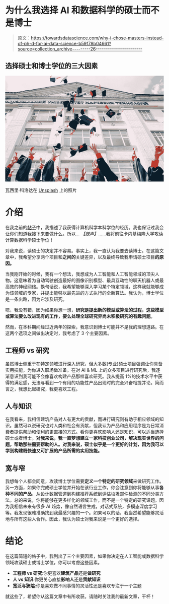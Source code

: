 # 为什么我选择 AI 和数据科学的硕士而不是博士

> 原文：<https://towardsdatascience.com/why-i-chose-masters-instead-of-ph-d-for-ai-data-science-b59f78b04661?source=collection_archive---------26----------------------->

## 选择硕士和博士学位的三大因素

![](img/8c3388728e3a0cbc647cd8d54c95e04d.png)

瓦西里·科洛达在 [Unsplash](https://unsplash.com?utm_source=medium&utm_medium=referral) 上的照片

# 介绍

在我之前的[帖子](https://itsuncheng.medium.com/my-cs-college-degree-in-5-minutes-8af3a4422e28)中，我描述了我获得计算机科学本科学位的经历。我也保证过我会让你们知道我接下来要做什么。所以… *【鼓声】*……我将前往卡内基梅隆大学攻读计算数据科学硕士学位！

对我来说，读硕士的决定并不容易。事实上，我一直认为我要去读博士。在这篇文章中，我希望分享两个项目和**之间的**关键差异，以及最终导致我申请硕士项目**的原因。**

当我刚开始的时候，我有一个想法，我想成为人工智能和人工智能领域的顶尖人物。这意味着为自动驾驶创造最好的图像识别模型、最具互动性的聊天机器人或最高效的神经网络。换句话说，我希望能够深入学习某个特定领域，这样我就能够成为该领域的专家，并提出能够以最先进的方式执行的全新算法。我认为，博士学位是一条出路，因为它涉及研究。

嗯，我没有错，因为如果你想一想，**研究是提出新的模型或算法的过程，这些模型或算法要么改进现有的工作，要么处理全球研究界尚未积极研究的有趣问题**。

然而，在本科期间经过近两年的探索，我意识到博士可能并不是我的理想道路。在这两个选项之间做出决定时，我考虑了 3 个主要因素。

## 工程师 vs 研究

虽然博士侧重于在特定领域进行深入研究，但大多数(专业)硕士项目强调让你具备实用技能，为你进入职场做准备。在对 AI & ML 上的众多项目进行研究后，我逐渐意识到我可能不会像喜欢构建产品那样喜欢研究。我从提高 1%的技术水平中获得的满足感，无法与看到一个有用的功能性产品出现时的完全兴奋相提并论。简而言之，我想比起研究，我更喜欢工程。

## 人与知识

在我看来，我相信建筑产品对人有更大的贡献，而进行研究则有助于相应领域的知识。虽然可以说研究也对人类和社会有贡献，但我认为产品和应用程序是为日常消费者提供帮助和便利的更直接的方式。看你更喜欢影响人还是知识，可以适当选择硕士或者博士。**对我来说，我一直梦想建立一家科技创业公司，解决现实世界的问题，帮助那些需要帮助的人。对我来说，硕士似乎是一个更好的计划，因为我可以学到构建既快速又可扩展的产品所需的实用技能。**

## 宽与窄

我想每个人都会同意，攻读博士学位需要**定义一个特定的研究领域**来做研究工作。另一方面，如果你完成硕士学位并开始在该行业工作，你会注意到你将能够从事**各种不同的产品**，从设计数据管道到构建推荐系统到评估垃圾邮件检测的不同分类方法。总的来说，你将能够在更多样化的领域工作，而不是一个特定的研究课题。因为我相信未来有很多 AI 趋势，像自然语言生成，对话式系统，多模态深度学习等。我发现很难准确找到我最感兴趣的一个。如果可以的话，我当然希望能够灵活地与所有这些人合作。因此，我认为硕士对我来说是一个更好的选择。

# 结论

在这篇简短的帖子中，我列出了三个主要因素，如果你决定在人工智能或数据科学领域攻读硕士或博士学位，你可以考虑这些因素。

*   **工程师 vs 研究**:你更喜欢**建筑产品**还是**做研究**
*   **人 vs 知识**:你更关心直接**影响人**还是**贡献知识**
*   **宽泛与狭隘**:你是喜欢做不同事情的灵活性还是喜欢专注于一个主题

就这些了，希望你从这篇文章中有所收获。请随时关注我的最新文章，干杯！